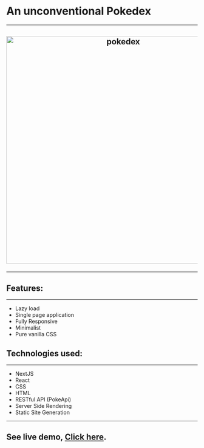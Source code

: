 # An unconventional Pokedex

<hr />
<h2 align="center">
    <img src="pokedex.gif" alt="pokedex" width="600px"/>
<br>
<hr />
</h2>
<div>
<h2>Features:</h2>

<hr />
<ul>
    <li>Lazy load</li>
    <li>Single page application</li>
    <li>Fully Responsive</li>
    <li>Minimalist</li>
    <li>Pure vanilla CSS</li>
<ul>
</div>
<div>
<h2>Technologies used:</h2>

<hr />
<ul>
    <li>NextJS</li>
    <li>React</li>
    <li>CSS</li>
    <li>HTML</li> 
    <li>RESTful API (PokeApi)</li>
    <li>Server Side Rendering</li>
    <li>Static Site Generation</li>
<ul>
</div>
<hr/>
<div>
<h2>See live demo, <a target="_blank" href="https://pokedex-next-kappa.vercel.app/">Click here</a>.</h2>
</div>
